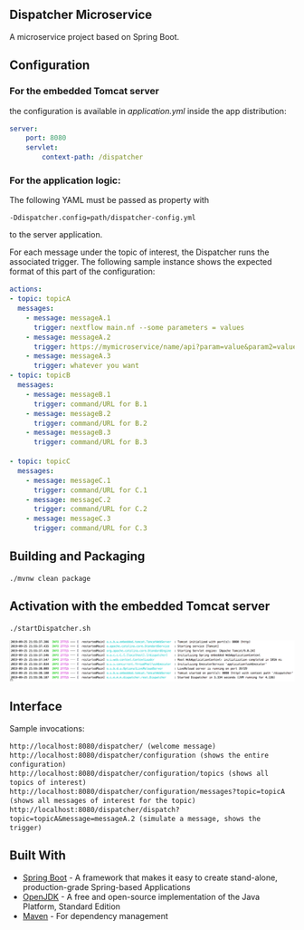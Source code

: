 Dispatcher Microservice
----
A microservice project based on Spring Boot.

## Configuration
### For the embedded Tomcat server
the configuration is available in  _application.yml_ inside the app distribution:
```yaml
server:
    port: 8080
    servlet:
        context-path: /dispatcher
```

### For the application logic:
The following YAML must be passed as property with

    -Ddispatcher.config=path/dispatcher-config.yml

to the server application. 

For each message under the topic of interest, the Dispatcher runs the associated trigger. The following sample instance shows the expected format of this part of the configuration:

```yaml
actions:
- topic: topicA
  messages:
    - message: messageA.1
      trigger: nextflow main.nf --some parameters = values
    - message: messageA.2
      trigger: https://mymicroservice/name/api?param=value&param2=value2
    - message: messageA.3
      trigger: whatever you want
- topic: topicB
  messages:
    - message: messageB.1
      trigger: command/URL for B.1
    - message: messageB.2
      trigger: command/URL for B.2
    - message: messageB.3
      trigger: command/URL for B.3

- topic: topicC
  messages:
    - message: messageC.1
      trigger: command/URL for C.1
    - message: messageC.2
      trigger: command/URL for C.2
    - message: messageC.3
      trigger: command/URL for C.3


```

## Building and Packaging
~~~
./mvnw clean package
~~~
## Activation with the embedded Tomcat server
~~~
./startDispatcher.sh
~~~
![Emb start](doc/EmbTomcatStart.png)
## Interface

Sample invocations:
~~~
http://localhost:8080/dispatcher/ (welcome message)
http://localhost:8080/dispatcher/configuration (shows the entire configuration)
http://localhost:8080/dispatcher/configuration/topics (shows all topics of interest)
http://localhost:8080/dispatcher/configuration/messages?topic=topicA (shows all messages of interest for the topic)
http://localhost:8080/dispatcher/dispatch?topic=topicA&message=messageA.2 (simulate a message, shows the trigger)
~~~

## Built With
* [Spring Boot](https://spring.io/projects/spring-boot) - A framework that makes it easy to create stand-alone, production-grade Spring-based Applications
* [OpenJDK](https://openjdk.java.net/) - A free and open-source implementation of the Java Platform, Standard Edition
* [Maven](https://maven.apache.org/) - For dependency management
